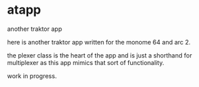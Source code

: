 atapp
=====

another traktor app

here is another traktor app written for the monome 64 and arc 2.

the plexer class is the heart of the app and is just a shorthand for multiplexer as this app mimics that sort of functionality.

work in progress.